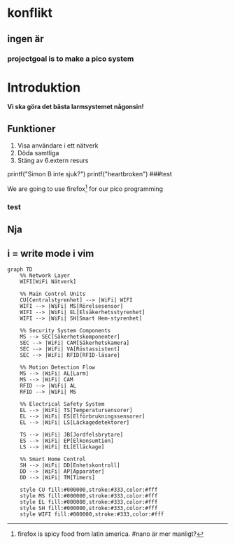 # konflikt
## ingen är 
### projectgoal is to make a pico system

# Introduktion
**Vi ska göra det bästa larmsystemet någonsin!**

## Funktioner
1. Visa användare i ett nätverk
2. Döda samtliga
3. Stäng av
6.extern resurs



printf("Simon B inte sjuk?")
printf("heartbroken")
###test

We are going to use firefox[^1] for our pico programming
[^1]: firefox is spicy food from latin america.
#nano är mer manligt?

### test

## Nja
## i = write mode i vim
```mermaid
graph TD
    %% Network Layer
    WIFI[WiFi Nätverk]
    
    %% Main Control Units
    CU[Centralstyrenhet] --> |WiFi| WIFI
    WIFI --> |WiFi| MS[Rörelsesensor]
    WIFI --> |WiFi| EL[Elsäkerhetsstyrenhet]
    WIFI --> |WiFi| SH[Smart Hem-styrenhet]

    %% Security System Components
    MS --> SEC[Säkerhetskomponenter]
    SEC --> |WiFi| CAM[Säkerhetskamera]
    SEC --> |WiFi| VA[Röstassistent]
    SEC --> |WiFi| RFID[RFID-läsare]
    
    %% Motion Detection Flow
    MS --> |WiFi| AL[Larm]
    MS --> |WiFi| CAM
    RFID --> |WiFi| AL
    RFID --> |WiFi| MS
    
    %% Electrical Safety System
    EL --> |WiFi| TS[Temperatursensorer]
    EL --> |WiFi| ES[Elförbrukningssensorer]
    EL --> |WiFi| LS[Läckagedetektorer]
    
    TS --> |WiFi| JB[Jordfelsbrytare]
    ES --> |WiFi| EP[Elkonsumtion]
    LS --> |WiFi| EL[Elläckage]
    
    %% Smart Home Control
    SH --> |WiFi| DD[Enhetskontroll]
    DD --> |WiFi| AP[Apparater]
    DD --> |WiFi| TM[Timers]
    
    style CU fill:#000000,stroke:#333,color:#fff
    style MS fill:#000000,stroke:#333,color:#fff
    style EL fill:#000000,stroke:#333,color:#fff
    style SH fill:#000000,stroke:#333,color:#fff
    style WIFI fill:#000000,stroke:#333,color:#fff
```

